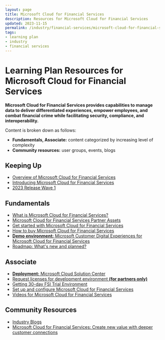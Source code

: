 ```yaml
---
layout: page
title: Microsoft Cloud for Financial Services
description: Resources for Microsoft Cloud for Financial Services
updated: 2023-11-15
permalink: /industry/financial-services/microsoft-cloud-for-financial-services
tags:
- learning plan
- industry
- financial services
---
```


# Learning Plan Resources for Microsoft Cloud for Financial Services

**Microsoft Cloud for Financial Services provides capabilities to manage data to deliver differentiated experiences, empower employees, and combat financial crime while facilitating security, compliance, and interoperability.**

Content is broken down as follows:

* **Fundamentals, Associate:** content categorized by increasing level of complexity
* **Community resources:** user groups, events, blogs

## Keeping Up

* [Overview of Microsoft Cloud for Financial Services](https://aka.ms/FinancialServices)
* [Introducing Microsoft Cloud for Financial Services](https://www.youtube.com/watch?v=xByz3P6FlMQ)
* [2023 Release Wave 1](https://learn.microsoft.com/en-us/industry/release-plan/2023wave1/cloud-financial-services/)

## Fundamentals

* [What is Microsoft Cloud for Financial Services?](https://learn.microsoft.com/en-us/industry/financial-services/overview)
* [Microsoft Cloud for Financial Services Partner Assets](https://partner.microsoft.com/en-us/asset/collection/microsoft-cloud-for-financial-services-partner-assets#/)
* [Get started with Microsoft Cloud for Financial Services](https://docs.microsoft.com/en-us/learn/paths/financial-services-in-a-day/)
* [How to buy Microsoft Cloud for Financial Services](https://learn.microsoft.com/en-us/industry/financial-services/buy)
* [**Demo environment:** Microsoft Customer Digital Experiences for Microsoft Cloud for Financial Services](https://cdx.transform.microsoft.com/experience-detail/c3325ad2-0746-4ee1-8df3-37d2eeb07141)
* [Roadmap: What's new and planned?](https://docs.microsoft.com/en-us/dynamics365-release-plan/2022wave1/industry-clouds/financial-services/planned-features)

## Associate

* [**Deployment:** Microsoft Cloud Solution Center](https://solutions.microsoft.com/Microsoft%20Cloud%20for%20Financial%20Services)
* [Request licenses for development environment **(for partners only)**](https://experience.dynamics.com/requestlicense/)
* [Getting 30-day FSI Trial Environment](https://docs.microsoft.com/en-us/learn/modules/training-environment-preparation/)
* [Set up and configure Microsoft Cloud for Financial Services](https://learn.microsoft.com/en-us/industry/financial-services/configure-cloud-for-financial-services)
* [Videos for Microsoft Cloud for Financial Services](https://learn.microsoft.com/en-us/industry/financial-services/training-videos)

## Community Resources

* [Industry Blogs](https://cloudblogs.microsoft.com/industry-blog/financial-services/)
* [Microsoft Cloud for Financial Services: Create new value with deeper customer connections](https://cloudblogs.microsoft.com/industry-blog/financial-services/2022/10/26/microsoft-cloud-for-financial-services-create-new-value-with-deeper-customer-connections/)